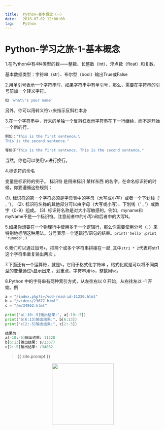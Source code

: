 ```yaml
---
             
title:  Python-基本概念（一）
date:   2018-07-02 12:00:00
tag:    Python
---
```

# Python-学习之旅-1-基本概念


1.在Python中有4种类型的数——整数、长整数（int）、浮点数（float）和复数。

基本数据类型：字符串（str）、布尔型（bool）输出True或False

2.用单引号表示一个字符串时，如果字符串中有单引号，那么，需要在字符串的引号前加一个转义字符。

```python
如 'what\'s your name'
```

另外，你可以用转义符`\\`来指示反斜杠本身

3.在一个字符串中，行末的单独一个反斜杠表示字符串在下一行继续，而不是开始一个新的行。

```python
例如："This is the first sentence.\
This is the second sentence."
  
等价于"This is the first sentence. This is the second sentence."
```

当然，你也可以使用`\n`进行换行。

4.标识符的命名

变量是标识符的例子。 标识符 是用来标识 某样东西 的名字。在命名标识符的时候，你要遵循这些规则：

(1). 标识符的第一个字符必须是字母表中的字母（大写或小写）或者一个下划线（‘ _ ’）。
(2). 标识符名称的其他部分可以由字母（大写或小写）、下划线（‘ _ ’）或数字（0-9）组成。
(3). 标识符名称是对大小写敏感的。例如，myname和myName不是一个标识符。注意前者中的小写n和后者中的大写N。

5.如果你想要在一个物理行中使用多于一个逻辑行，那么你需要使用分号（`;`）来特别地标明这种用法。分号表示一个逻辑行/语句的结束。`print('hello';print 'runoob';)`

6.我们可以通过加号`+`，把两个或多个字符串拼接在一起 ,其中`str1 * 2`代表将str1这个字符串重复输出两次 。

7.下面还有一个运算符，就是`%`，它用于格式化字符串 ，格式化就是可以将不同类型的变量通过`%`显示出来 。划重点，字符串用`%s`，整数用`%d`。 

8.Python 中的字符串有两种索引方式，从左往右以 0 开始，从右往左以 -1 开始。例

```python
a = "/index.php?s=/vod-read-id-11220.html"
b = "/videos/23677.html"
c = "/m/34862.html"
     
print("a[-10:-5]输出结果:", a[-10:-5])
print("b[6:13]输出结果:", b[6:13])
print("c[2:-5]输出结果:", c[2:-5])
     
结果为：
a[-10:-5]输出结果: 11220
b[6:13]输出结果: s/23677
c[2:-5]输出结果: /34862
```

> {{ site.prompt }}

<div  align="center">
<img src="https://rengui520.github.io/images/wechart.jpg" width = "200" height = "200"/>